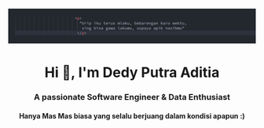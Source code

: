 ![logo](https://github.com/dedyputra/dedyputra/blob/main/filosofi%20jawa.png)
<h1 align="center">Hi 👋, I'm Dedy Putra Aditia</h1>
<h3 align="center">A passionate Software Engineer & Data Enthusiast</h3>
<h4 align="center"> Hanya Mas Mas biasa yang selalu berjuang dalam kondisi apapun  :) </h4>

<p align="left">
</p>

